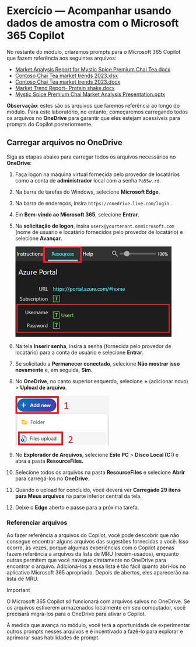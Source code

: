 # Exercício — Acompanhar usando dados de amostra com o Microsoft 365 Copilot

No restante do módulo, criaremos prompts para o Microsoft 365 Copilot que fazem referência aos seguintes arquivos:

- [Market Analysis Report for Mystic Spice Premium Chai Tea.docx](https://go.microsoft.com/fwlink/?linkid=2268826)
- [Contoso Chai Tea market trends 2023.xlsx](https://go.microsoft.com/fwlink/?linkid=2268822)
- [Contoso Chai Tea market trends 2023.docx](https://go.microsoft.com/fwlink/?linkid=2269122)
- [Market Trend Report- Protein shake.docx](https://go.microsoft.com/fwlink/?linkid=2268827)
- [Mystic Spice Premium Chai Market Analysis Presentation.pptx](https://go.microsoft.com/fwlink/?linkid=2268768)

**Observação**: estes são os arquivos que faremos referência ao longo do módulo. Para este laboratório, no entanto, começaremos carregando todos os arquivos no **OneDrive** para garantir que eles estejam acessíveis para prompts do Copilot posteriormente.

## Carregar arquivos no OneDrive

Siga as etapas abaixo para carregar todos os arquivos necessários no **OneDrive**:

1. Faça logon na máquina virtual fornecida pelo provedor de locatários como a conta de **administrador** local com a senha `Pa55w.rd`.
2. Na barra de tarefas do Windows, selecione **Microsoft Edge**.
3. Na barra de endereços, insira `https://onedrive.live.com/login` .
4. Em **Bem-vindo ao Microsoft 365**, selecione **Entrar**.
5. Na **solicitação de logon**, insira `userx@yourtenant.onmicrosoft.com` (nome de usuário e locatário fornecidos pelo provedor de locatário) e selecione **Avançar**.

    [![Captura de tela do painel de recursos](../media/lab_resources_password.png)](../media/lab_resources_password.png#lightbox)

6. Na tela **Inserir senha**, insira a senha (fornecida pelo provedor de locatário) para a conta de usuário e selecione **Entrar**.
7. Se solicitado a **Permanecer conectado**, selecione **Não mostrar isso novamente** e, em seguida, **Sim**.
8. No **OneDrive**, no canto superior esquerdo, selecione **+** (adicionar novo) > **Upload de arquivo**.

    [![Captura de tela de adicionar novo arquivo](../media/add_new.png)](../media/add_new.png#lightbox)

9. No **Explorador de Arquivos**, selecione **Este PC** > **Disco Local (C:)** e abra a pasta **ResourceFiles.**
10. Selecione todos os arquivos na pasta **ResourceFiles** e selecione **Abrir** para carregá-los no **OneDrive**.
11. Quando o upload for concluído, você deverá ver **Carregado 29 itens para Meus arquivos** na parte inferior central da tela.
12. Deixe o **Edge** aberto e passe para a próxima tarefa.

### Referenciar arquivos

Ao fazer referência a arquivos do Copilot, você pode descobrir que não consegue encontrar alguns arquivos das sugestões fornecidas a você. Isso ocorre, às vezes, porque algumas experiências com o Copilot apenas fazem referência a arquivos da lista de MRU (recém-usados), enquanto outras permitem que você navegue diretamente no OneDrive para encontrar o arquivo. Adicioná-los a essa lista é tão fácil quanto abri-los no aplicativo Microsoft 365 apropriado.  Depois de abertos, eles aparecerão na lista de MRU.

> [!IMPORTANT]
> O Microsoft 365 Copilot só funcionará com arquivos salvos no OneDrive. Se os arquivos estiverem armazenados localmente em seu computador, você precisará migrá-los para o OneDrive para ativar o Copilot.

À medida que avança no módulo, você terá a oportunidade de experimentar outros prompts nesses arquivos e é incentivado a fazê-lo para explorar e aprimorar suas habilidades de prompt.
